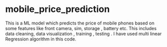 # mobile_price_prediction
This is a ML model which predicts the price of mobile phones based on some features like front camera, sim, storage , battery etc. This includes data cleaning, data visualization , training , testing . I have used multi linear Regression algorithm in this code. 
